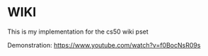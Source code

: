 # WIKI

This is my implementation for the cs50 wiki pset

Demonstration: https://www.youtube.com/watch?v=f0BocNsR09s
